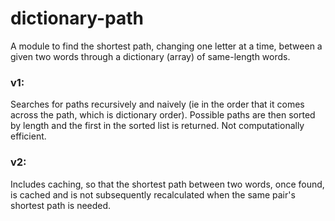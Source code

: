# dictionary-path

A module to find the shortest path, changing one letter at a time, between a given two words through a dictionary (array) of same-length words.

### v1:
Searches for paths recursively and naively (ie in the order that it comes across the path, which is dictionary order). Possible paths are then sorted by length and the first in the sorted list is returned. Not computationally efficient.

 ### v2:
 Includes caching, so that the shortest path between two words, once found, is cached and is not subsequently recalculated when the same pair's shortest path is needed.
